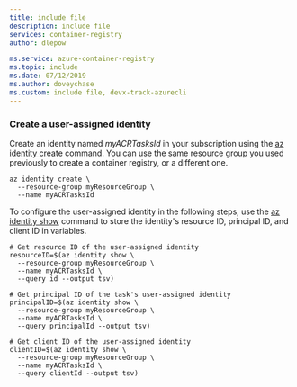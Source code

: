 ```yaml
---
title: include file
description: include file
services: container-registry
author: dlepow

ms.service: azure-container-registry
ms.topic: include
ms.date: 07/12/2019
ms.author: doveychase
ms.custom: include file, devx-track-azurecli
---
```

### Create a user-assigned identity

Create an identity named *myACRTasksId* in your subscription using the [az identity create][az-identity-create] command. You can use the same resource group you used previously to create a container registry, or a different one.

```azurecli
az identity create \
  --resource-group myResourceGroup \
  --name myACRTasksId
```

To configure the user-assigned identity in the following steps, use the [az identity show][az-identity-show] command to store the identity's resource ID, principal ID, and client ID in variables.

```azurecli
# Get resource ID of the user-assigned identity
resourceID=$(az identity show \
  --resource-group myResourceGroup \
  --name myACRTasksId \
  --query id --output tsv)

# Get principal ID of the task's user-assigned identity
principalID=$(az identity show \
  --resource-group myResourceGroup \
  --name myACRTasksId \
  --query principalId --output tsv)

# Get client ID of the user-assigned identity
clientID=$(az identity show \
  --resource-group myResourceGroup \
  --name myACRTasksId \
  --query clientId --output tsv)
```

<!-- LINKS - Internal -->
[az-identity-create]: /cli/azure/identity#az_identity_create
[az-identity-show]: /cli/azure/identity#az_identity_show
